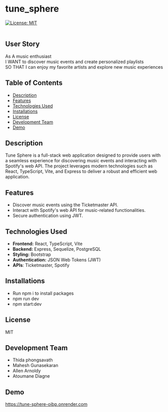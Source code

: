 # tune_sphere
[![License: MIT](https://img.shields.io/badge/License-MIT-yellow.svg)](https://opensource.org/licenses/MIT)
<br><br>


## User Story
As A music enthusiast<br>
I WANT to discover music events and create personalized playlists <br>
SO THAT I can enjoy my favorite artists and explore new music experiences<br>

## Table of Contents
- [Description](#description)
- [Features](#features)
- [Technologies Used](#technologies-used)
- [Installations](#installations)
- [License](#license)
- [Development Team](#development-team)
- [Demo](#demo)<br>




## Description 
Tune Sphere is a full-stack web application designed to provide users with a seamless experience for discovering music events and interacting with Spotify's web API. The project leverages modern technologies such as React, TypeScript, Vite, and Express to deliver a robust and efficient web application.

## Features
- Discover music events using the Ticketmaster API.
- Interact with Spotify's web API for music-related functionalities.
- Secure authentication using JWT.
 
 ## Technologies Used
- **Frontend:** React, TypeScript, Vite
- **Backend:** Express, Sequelize, PostgreSQL
- **Styling:** Bootstrap
- **Authentication:** JSON Web Tokens (JWT)
- **APIs**: Ticketmaster, Spotify

## Installations
- Run npm i to install packages
- npm run dev
- npm start:dev

## License
MIT

## Development Team
- Thida phongsavath
- Mahesh Gunasekaran
- Allen Arnoldy
- Atoumane Diagne

## Demo
https://tune-sphere-oibp.onrender.com